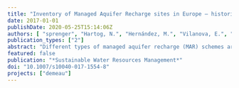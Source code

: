 ```yaml
---
title: "Inventory of Managed Aquifer Recharge sites in Europe – historical development, current situation and perspectives"
date: 2017-01-01
publishDate: 2020-05-25T15:14:06Z
authors: [ "sprenger", "Hartog, N.", "Hernández, M.", "Vilanova, E.", "Grützmacher, G.", "Scheibler, F.", "Hannappel, S." ]
publication_types: ["2"]
abstract: "Different types of managed aquifer recharge (MAR) schemes are widely distributed and applied on various scales and for various purposes in the European countries, but a systematic categorization and compilation of data has been missing up to now. The European MAR catalogue presented herein contains various key parameters collected from the available literature. The catalogue includes 224 currently active MAR sites found in 23 European countries. Large quantities of drinking water are produced by MAR sites in Hungary, Slovakia, the Netherlands, Germany, Finland, Poland, Switzerland and France. This inventory highlights that, for over a century, MAR has played an important role in the development of European water supply and contributes to drinking-water production substantially. This development has occurred autonomously, with “trial-and-error” within the full range of climatically and hydrogeologically diverse conditions of the European countries. For the future, MAR has the potential to facilitate optimal (re)use and storage of available water resources and to take advantage of the natural purification and low energy requirements during MAR operations. Particularly with respect to the re-use of wastewater treatment-plant effluent and stormwater, which is currently underdeveloped, the use of MAR can support the public acceptance of such water-resource efficient schemes. Particularly for the highly productive and urbanized coastal zones, where the pressure on freshwater supplies increases by growing water demand, salinization and increased agricultural needs for food production (such as along the Mediterranean and North Sea coasts), MAR is expected to be increasingly relied on in Europe."
featured: false
publication: "*Sustainable Water Resources Management*"
doi: "10.1007/s10040-017-1554-8"
projects: ["demeau"]
---
```



